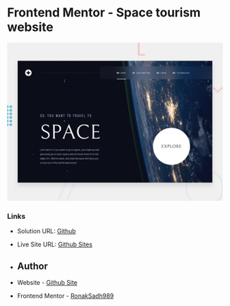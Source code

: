 # Frontend Mentor - Space tourism website

![Design preview for the Space tourism website coding challenge](./preview.jpg)
### Links

- Solution URL: [Github](https://github.com/RonakSadh989/test)
- Live Site URL: [Github Sites](https://ronaksadh989.github.io/test/)
- ## Author

- Website - [Github Site](https://github.com/RonakSadh989/)
- Frontend Mentor - [RonakSadh989](https://www.frontendmentor.io/profile/RonakSadh989)
